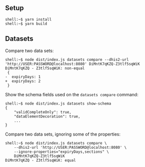 ## Setup

```console
shell:~$ yarn install
shell:~$ yarn build
```

## Datasets

Compare two data sets:

```console
shell:~$ node dist/index.js datasets compare --dhis2-url 'http://USER:PASSWORD@localhost:8080' DiMntK7qKZQ-Z3tlf5sqWiK
DiMntK7qKZQ - Z3tlf5sqWiK: non-equal
 {
-  expiryDays: 1
+  expiryDays: 2
 }
```

Show the schema fields used on the `datasets compare` command:

```console
shell:~$ node dist/index.js datasets show-schema
{
    "validCompleteOnly": true,
    "dataElementDecoration": true,
    ...
}
```

Compare two data sets, ignoring some of the properties:

```console
shell:~$ node dist/index.js datasets compare \
    --dhis2-url 'http://USER:PASSWORD@localhost:8080' \
    --ignore-properties="expiryDays,sections" \
    DiMntK7qKZQ-Z3tlf5sqWiK
DiMntK7qKZQ - Z3tlf5sqWiK: equal
```
